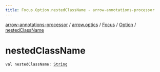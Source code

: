 ```yaml
---
title: Focus.Option.nestedClassName - arrow-annotations-processor
---
```


[arrow-annotations-processor](../../../index.html) / [arrow.optics](../../index.html) / [Focus](../index.html) / [Option](index.html) / [nestedClassName](./nested-class-name.html)

# nestedClassName

`val nestedClassName: `[`String`](https://kotlinlang.org/api/latest/jvm/stdlib/kotlin/-string/index.html)